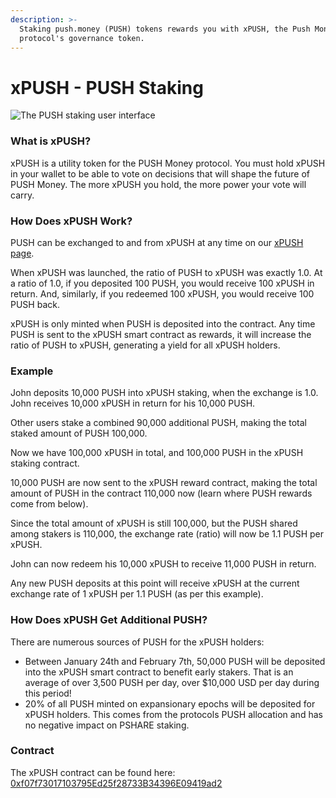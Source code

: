 ```yaml
---
description: >-
  Staking push.money (PUSH) tokens rewards you with xPUSH, the Push Money
  protocol's governance token.
---
```


# xPUSH - PUSH Staking

![The PUSH staking user interface](../.gitbook/assets/push\_staking.png)

### What is xPUSH?

xPUSH is a utility token for the PUSH Money protocol. You must hold xPUSH in your wallet to be able to vote on decisions that will shape the future of PUSH Money. The more xPUSH you hold, the more power your vote will carry.

### How Does xPUSH Work?

PUSH can be exchanged to and from xPUSH at any time on our [xPUSH page](https://app.bomb.money/xbomb).

When xPUSH was launched, the ratio of PUSH to xPUSH was exactly 1.0. At a ratio of 1.0, if you deposited 100 PUSH, you would receive 100 xPUSH in return. And, similarly, if you redeemed 100 xPUSH, you would receive 100 PUSH back.

xPUSH is only minted when PUSH is deposited into the contract. Any time PUSH is sent to the xPUSH smart contract as rewards, it will increase the ratio of PUSH to xPUSH, generating a yield for all xPUSH holders.

### Example

John deposits 10,000 PUSH into xPUSH staking, when the exchange is 1.0. John receives 10,000 xPUSH in return for his 10,000 PUSH.

Other users stake a combined 90,000 additional PUSH, making the total staked amount of PUSH 100,000.

Now we have 100,000 xPUSH in total, and 100,000 PUSH in the xPUSH staking contract.

10,000 PUSH are now sent to the xPUSH reward contract, making the total amount of PUSH in the contract 110,000 now (learn where PUSH rewards come from below).

Since the total amount of xPUSH is still 100,000, but the PUSH shared among stakers is 110,000, the exchange rate (ratio) will now be 1.1 PUSH per xPUSH.

John can now redeem his 10,000 xPUSH to receive 11,000 PUSH in return.

Any new PUSH deposits at this point will receive xPUSH at the current exchange rate of 1 xPUSH per 1.1 PUSH (as per this example).

### How Does xPUSH Get Additional PUSH?

There are numerous sources of PUSH for the xPUSH holders:

* Between January 24th and February 7th, 50,000 PUSH will be deposited into the xPUSH smart contract to benefit early stakers. That is an average of over 3,500 PUSH per day, over $10,000 USD per day during this period!
* 20% of all PUSH minted on expansionary epochs will be deposited for xPUSH holders. This comes from the protocols PUSH allocation and has no negative impact on PSHARE staking.

### Contract

The xPUSH contract can be found here: [0xf07f73017103795Ed25f28733B34396E09419ad2](https://bscscan.com/address/0xf07f73017103795Ed25f28733B34396E09419ad2)
